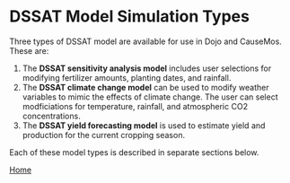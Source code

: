 # DSSAT Model Simulation Types #

Three types of DSSAT model are available for use in Dojo and CauseMos. These are:
1.	The **DSSAT sensitivity analysis model** includes user selections for modifying fertilizer amounts, planting dates, and rainfall. 
2.	The **DSSAT climate change model** can be used to modify weather variables to mimic the effects of climate change. The user can select modficiations for temperature, rainfall, and atmospheric CO2 concentrations.
3.	The **DSSAT yield forecasting model** is used to estimate yield and production for the current cropping season.

Each of these model types is described in separate sections below.


<!-- ## DSSAT Sensitivity model ##

Hypothetical scenarios can be imposed by the general modeler to modify baseline conditions (i.e., current farmer practices) to study "what-if" scenarios or to look at the sensitivity of the system to these variables. In the WM DSSAT Sensitivity model, three input values can be modified to create scenarios:
-	Fertilizer inputs can be modified over a range of valid values by selecting a **“Fertilizer N increase”** option, which allows a user to increase the amount of fertilizer applied to fields above the current farmer practice. This is useful for fertilizer subsidy investigations, for example. Values of fertilizer N increase are limited to a few options between zero (the current farmer practice) and +200 kg[N] above current farmer practice. Additional fertilizer amounts are expressed as kilograms of elemental nitrogen per hectare.
-	Planting dates can be modified by using the **“Planting date offset”** option. Planting dates are simulated in DSSAT using a planting window. On the first day within the planting window for which soil moisture and temperature conditions are within suitable ranges, planting occurs in the model. The planting date "rules" allow planting to occur, within the specified window, after the rains begin. Baseline planting windows were set by the expert modeler, but these can be shifted by the user to explore early or late planting options. Planting date offset values, in days, are limited to a few options between -60 (i.e., 60 days prior to current farmer planting dates) to +60 (i.e., 60 days after current farmer planting dates). 
-	The **“Rainfall multiplier”** option allows a user to increase or decrease the amount of rainfall during a simulation to mimic effects of drought or higher than normal rainfall. User selection options include a range of values between 0.25 (25% of recorded rainfall amounts) through 2.0 (double the recorded rainfall amounts).

## DSSAT Climate Change model ##

Hypothetical climate scenarios can be imposed by the modeler to study the effects of climate change on crop yield and production and to pinpoint hotspots for climate adaptation studies. Three weather input variables can be modified to mimic the effects of climate change: temperature, rainfall, and atmospheric CO<sub>2</sub> levels. These three weather variables affect plant growth processes which often interact in complex ways.
-	Temperatures can be modified by selecting the **“Temperature offset”** option. The value selected will be used to increase (or decrease) maximum and minimum daily temperatures in the model. User selections range from “-1” (1 degree C decrease in temperatures) to “+5” (5 degree C increase in temperatures). Plants grow optimally within a range of temperatures which is dependent on the species. Above or below that optimum range, plant growth is stunted. Temperature also affects the rate of progression of plant development. Depending on the environment and the species, increases (or decreases) in temperature can have a beneficial or a detrimental effect on crop yields.
-	As in the sensitivity model, the **“Rainfall multiplier”** option allows a user to increase or decrease the amount of rainfall during a simulation to mimic effects of drought or higher than normal rainfall. Historical observations of daily rainfall are multiplied by this amount and used as input to the DSSAT model. User selections of the rainfall multiplier range from 0.25 to 2.0. Optimum soil water conditions improve plant growth, with adverse effects occurring for both too much and too little water. 
-	The **“CO2 value”** option is used to set the value of atmospheric CO<sub>2</sub> for the model simulations. CO<sub>2</sub> generally has a fertilization effect on plant growth, to varying degrees for different species. 


## DSSAT Yield Forecast model ## 

The yield forecast model is used to predict the crop growth and development in the current or upcoming season. This model relies on recent weather data, ideally updated through yesterday with observed data. The model will use actual weather data for this season up through the date of the last available weather data. For the remainder of the season, weather data are filled in using recorded data from the last 30 years. This gives 30 possible futures for the upcoming season based on the historical ensemble of weather data. Predicted outcomes are expressed as a distribution of possible values for the coming season.

The only user choice in this model configuration is the forecast date. Forecast dates have been pre-selected at one-week intervals from March 11, 2022 through May 13, 2022. The user should select the date which has most recently occurred. For example, if a user is running a prediction on April 12, the most recent available forecast date is April 8. Weather data will be updated just prior to these forecast dates so the user has access to the most recent weather data available for the simulations. 

Next page:

[DSSAT Model containers](DSSAT_model_containers.md) -->

[Home](index.md)

